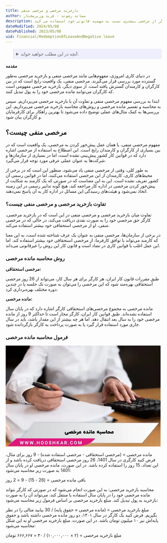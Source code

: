 ```yaml
---
title: بازخرید مرخصی و مرخصی منفی 
author: سمانه رشوند - فربد وزیرمختار
description: بازخرید مرخصی و مرخصی منفی. بازخرید مرخصی به این معناست که کارگر می تواند مرخصی های باقی مانده خود را به پول تبدیل کند. از طرف دیگر، مرخصی منفی یعنی کارگر از مرخصی بیشتری نسبت به سهمیه قانونی خود استفاده می کند. 
dateModified: 2024/05/08
datePublished: 2023/05/08
uid: Financial/RedemptionOfLeaveAndNegative leave
---
```


<blockquote style="background-color:#eeeefc; padding:0.5rem">
<details>
   <summary>آنچه در این مطلب خواهید خواند:</summary>
  <ul>
    <li>حق تاهل چیست؟</li>
    <li>محاسبه حق اولاد برای کارگران در سال ۱۴۰۳</li>
    <li>سوالات مرتبط</li>
  </ul>
</details>
</blockquote>

**مقدمه**

در دنیای کاری امروزی، مفهوم‌هایی مانند مرخصی منفی و بازخرید مرخصی به‌طور گسترده مورد بررسی قرار می‌گیرند. مرخصی منفی، یک واقعیت رایج است که در بین کارگران و کارمندان گسترش یافته است. از سوی دیگر، بازخرید مرخصی مفهومی است که کارگران می‌توانند مانده مرخصی خود را به پول تبدیل کنند.

ابتدا به بررسی مفهوم مرخصی منفی و تفاوت آن با بازخرید مرخصی می‌پردازیم. سپس به محاسبه و تفسیر مانده مرخصی و روش‌های محاسبه بازخرید مرخصی می‌پردازیم. این بررسی‌ها به کمک مثال‌های عملی توضیح داده می‌شود تا بهترین راهکار برای کارفرمایان و کارگران بیان شود.

## مرخصی منفی چیست؟

مفهوم مرخصی منفی، یا همان عمل پیش‌خور کردن به مرخصی، یک واقعیت است که در بین بسیاری از کارگران و کارمندان رایج است. این اصطلاح به استفاده از مرخصی اشاره دارد که در قوانین کار کشور پیش‌بینی نشده است، اما در بسیاری از سازمان‌ها و شرکت‌ها به عنوان عملی عرفی مورد توجه قرار می‌گیرد.

به طور کلی، وقتی از مرخصی منفی یاد می‌شود، منظور این است که در برخی از محیط‌های کاری، کارمندان از این مرخصی استفاده می‌کنند، اما در قوانین رسمی آن کشور تعریف نشده است. این به این معناست که در صورتی که یک کارمند به شکایت از پیش‌خور کردن مرخصی در اداره کار مراجعه کند، هیچ گونه تدابیر رسمی در این زمینه اتخاذ نمی‌شود و هیئت‌های رسیدگی این مسائل در اداره کار به آن پاسخ نمی‌دهند.

### تفاوت بازخرید مرخصی و مرخصی منفی چیست؟

تفاوت میان بازخرید مرخصی و مرخصی منفی در این است که در بازخرید مرخصی، کارگر حق مرخصی خود را به صورت نقدی دریافت می‌کند، در حالی که در مرخصی منفی، او از مرخصی استحقاقی خود بیشتر استفاده می‌کند.

در برخی از سازمان‌ها، مرخصی منفی به عنوان یک عرف شناخته شده است، به این معنا که کارمند می‌تواند با توافق کارفرما، از مرخصی استحقاقی خود بیشتر استفاده کند. اما این عمل اغلب با قوانین کاری در تضاد است و قانون کار این روش را غیرقانونی می‌داند.

### روش محاسبه مانده مرخصی

**مرخصی استحقاقی:**

طبق مقررات قانون کار ایران، هر کارگر برای هر سال کار، می‌تواند از 26 روز مرخصی استحقاقی بهره‌مند شود که این مرخصی را می‌توان به صورت تک جلسه یا در چندین دوره مختلف بهره‌برداری کرد.

**مانده مرخصی:**

مانده مرخصی به مجموع مرخصی‌های استحقاقی کارگر اشاره دارد که در پایان سال استفاده نشده‌اند. طبق قوانین کار ایران، کارگر مجاز است تا حداکثر 9 روز از مانده مرخصی خود را به سال بعد انتقال دهد. اما هر چه بیشتر از این مقدار باشد، باید در سال جاری مورد استفاده قرار گیرد یا به صورت پرداخت به کارگر بازگردانده شود.

### فرمول محاسبه مانده مرخصی

![سند حقوق و دستمزد](./Images/CalculationOfLeaveBalance.webp)

مانده مرخصی = (مرخصی استحقاقی - مرخصی استفاده شده) - 9 روز
برای مثال، فرض کنید کارگری در سال 1401، 26 روز مرخصی استحقاقی دریافت کرده باشد و از این تعداد، 15 روز را استفاده کرده باشد. در این صورت، مانده مرخصی او در پایان سال 1401 به صورت زیر محاسبه می‌شود:

باقی مانده مرخصی = (26 - 15) - 9 = 2 روز

محاسبه بازخرید مرخصی:
 به این صورت انجام می‌شود که در صورتی که کارگر نتواند مانده مرخصی خود را در پایان سال استفاده یا منتقل کند، می‌تواند آن را به صورت بازخرید به پول تبدیل کند. مبلغ بازخرید 
 مرخصی بر اساس فرمول زیر محاسبه می‌شود:

مبلغ بازخرید مرخصی = (مانده مرخصی × حقوق پایه) / 30
بیایید مثالی را در نظر بگیریم. فرض کنید یک کارگر در سال ۱۴۰۱، دو روز مانده مرخصی داشته باشد و حقوق پایه‌اش نیز ۱۰ میلیون تومان باشد. در این صورت، مبلغ بازخرید مرخصی او به این شکل محاسبه می‌شود:

مبلغ بازخرید مرخصی = (۲ × ۱۰,۰۰۰,۰۰۰) / ۳۰ = ۶۶۶,۶۶۷ تومان

